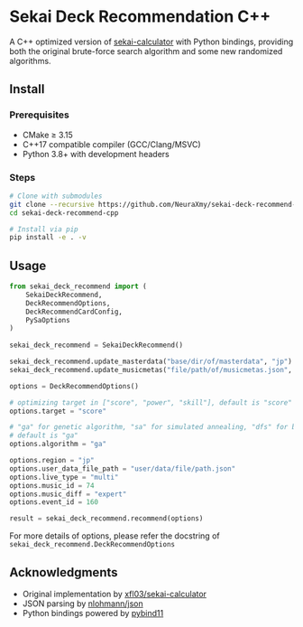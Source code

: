 # Sekai Deck Recommendation C++

A C++ optimized version of [sekai-calculator](https://github.com/xfl03/sekai-calculator) with Python bindings, providing both the original brute-force search algorithm and some new randomized algorithms.

## Install

### Prerequisites
- CMake ≥ 3.15
- C++17 compatible compiler (GCC/Clang/MSVC)
- Python 3.8+ with development headers

### Steps

```bash
# Clone with submodules
git clone --recursive https://github.com/NeuraXmy/sekai-deck-recommend-cpp.git
cd sekai-deck-recommend-cpp

# Install via pip
pip install -e . -v
```

## Usage

```python
from sekai_deck_recommend import (
    SekaiDeckRecommend, 
    DeckRecommendOptions,
    DeckRecommendCardConfig,
    PySaOptions
)
   
sekai_deck_recommend = SekaiDeckRecommend()

sekai_deck_recommend.update_masterdata("base/dir/of/masterdata", "jp")
sekai_deck_recommend.update_musicmetas("file/path/of/musicmetas.json", "jp")

options = DeckRecommendOptions()

# optimizing target in ["score", "power", "skill"], default is "score"
options.target = "score"

# "ga" for genetic algorithm, "sa" for simulated annealing, "dfs" for brute-force search
# default is "ga"
options.algorithm = "ga"   

options.region = "jp"
options.user_data_file_path = "user/data/file/path.json"
options.live_type = "multi"
options.music_id = 74
options.music_diff = "expert"
options.event_id = 160

result = sekai_deck_recommend.recommend(options)
```

For more details of options, please refer the docstring of `sekai_deck_recommend.DeckRecommendOptions`

## Acknowledgments
- Original implementation by [xfl03/sekai-calculator](https://github.com/xfl03/sekai-calculator)
- JSON parsing by [nlohmann/json](https://github.com/nlohmann/json)
- Python bindings powered by [pybind11](https://github.com/pybind/pybind11)
